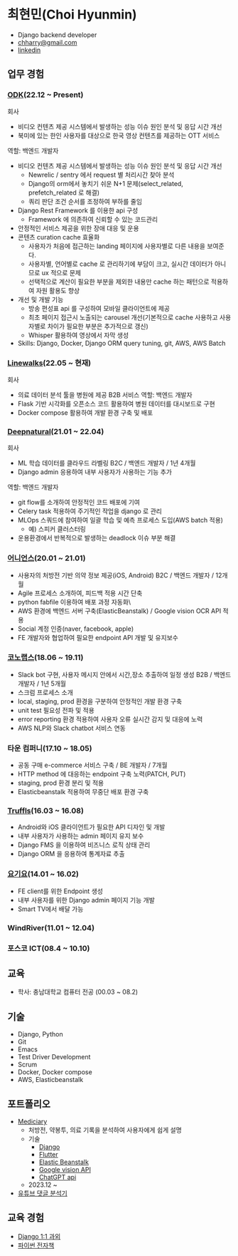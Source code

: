 # 최현민(Choi Hyunmin)
- Django backend developer
- chharry@gmail.com
- [linkedin](https://www.linkedin.com/in/chharry/)


## 업무 경험

### [ODK](https://www.ondemandkorea.com/)(22.12 ~ Present)
회사
- 비디오 컨텐츠 제공 시스템에서 발생하는 성능 이슈 원인 분석 및 응답 시간 개선
- 북미에 있는 한인 사용자를 대상으로 한국 영상 컨텐츠를 제공하는 OTT 서비스

역할: 백엔드 개발자
- 비디오 컨텐츠 제공 시스템에서 발생하는 성능 이슈 원인 분석 및 응답 시간 개선 
  - Newrelic / sentry 에서 request 별 처리시간 찾아 분석
  - Django의 orm에서 놓치기 쉬운 N+1 문제(select_related, prefetch_related 로 해결)
  - 쿼리 판단 조건 순서를 조정하여 부하를 줄임
- Django Rest Framework 를 이용한 api 구성 
  - Framework 에 의존하여 신뢰할 수 있는 코드관리
- 안정적인 서비스 제공을 위한 장애 대응 및 운용
- 콘텐츠 curation cache 효율화
  - 사용자가 처음에 접근하는 landing 페이지에 사용자별로 다른 내용을 보여준다.
  - 사용자별, 언어별로 cache 로 관리하기에 부담이 크고, 실시간 데이터가 아니므로 ux
적으로 문제
  - 선택적으로 계산이 필요한 부분을 제외한 내용만 cache 하는 패턴으로 적용하여 자원
활용도 향상
- 개선 및 개발 기능
  - 방송 편성표 api 를 구성하여 모바일 클라이언트에 제공
  - 최초 페이지 접근시 노출되는 carousel 개선(기본적으로 cache 사용하고 사용자별로 차이가 필요한 부분은 추가적으로 갱신)
  - Whisper 활용하여 영상에서 자막 생성
- Skills: Django, Docker, Django ORM query tuning, git, AWS, AWS Batch

### [Linewalks](https://linewalks.com/)(22.05 ~ 현재)
회사
- 의료 데이터 분석 툴을 병원에 제공 B2B 서비스 
역할: 백엔드 개발자
- Flask 기반 시각화를 오픈소스 코드 활용하여 병원 데이터를 대시보드로 구현
- Docker compose 활용하여 개발 환경 구축 및 배포

### [Deepnatural](https://deepnatural.ai/)(21.01 ~ 22.04)
회사
- ML 학습 데이터를 클라우드 라벨링 B2C / 백엔드 개발자 / 1년 4개월
- Django admin 응용하여 내부 사용자가 사용하는 기능 추가
  
역할: 백엔드 개발자
- git flow를 소개하여 안정적인 코드 배포에 기여
- Celery task 적용하여 주기적인 작업을 django 로 관리
- MLOps 스쿼드에 참여하여 일괄 학습 및 예측 프로세스 도입(AWS batch 적용)
  - 예) 스피커 클러스터링
- 운용환경에서 반복적으로 발생하는 deadlock 이슈 부분 해결

### [어니언스](https://www.papricacare.com/)(20.01 ~ 21.01)
- 사용자의 처방전 기반 의약 정보 제공(iOS, Android) B2C / 백엔드 개발자 / 12개월
- Agile 프로세스 소개하여, 피드백 적용 시간 단축
- python fabfile 이용하여 배포 과정 자동화\
- AWS 환경에 백엔드 서버 구축(ElasticBeanstalk) / Google vision OCR API 적용
- Social 계정 인증(naver, facebook, apple)
- FE 개발자와 협업하여 필요한 endpoint API 개발 및 유지보수

### [코노랩스](https://about.kono.ai/)(18.06 ~ 19.11)
- Slack bot 구현, 사용자 메시지 안에서 시간,장소 추출하여 일정 생성 B2B / 백엔드 개발자 / 1년 5개월
- 스크럼 프로세스 소개
- local, staging, prod 환경을 구분하여 안정적인 개발 환경 구축
- unit test 필요성 전파 및 적용
- error reporting 환경 적용하여 사용자 오류 실시간 감지 및 대응에 노력
- AWS NLP와 Slack chatbot 서비스 연동

### 타운 컴퍼니(17.10 ~ 18.05)
- 공동 구매 e-commerce 서비스 구축 / BE 개발자 / 7개월
- HTTP method 에 대응하는 endpoint 구축 노력(PATCH, PUT)
- staging, prod 환경 분리 및 적용
- Elasticbeanstalk 적용하여 무중단 배포 환경 구축

### [Truffls](https://truffls.de/en/)(16.03 ~ 16.08)
- Android와 iOS 클라이언트가 필요한 API 디자인 및 개발
- 내부 사용자가 사용하는 admin 페이지 유지 보수
- Django FMS 을 이용하여 비즈니스 로직 상태 관리
- Django ORM 을 응용하여 통계자료 추출

### [요기요](https://www.yogiyo.co.kr/mobile/#/)(14.01 ~ 16.02)
- FE client를 위한 Endpoint 생성
- 내부 사용자를 위한 Django admin 페이지 기능 개발
- Smart TV에서 배달 가능

### WindRiver(11.01 ~ 12.04)

### 포스코 ICT(08.4 ~ 10.10)

## 교육
- 학사: 충남대학교 컴퓨터 전공 (00.03 ~ 08.2)

## 기술
- Django, Python
- Git
- Emacs
- Test Driver Development
- Scrum
- Docker, Docker compose
- AWS, Elasticbeanstalk


## 포트폴리오
- [Mediciary](https://play.google.com/store/apps/details?id=com.hoodpub.mediciary)
  - 처방전, 약봉투, 의료 기록을 분석하여 사용자에게 쉽게 설명
  - 기술
    - [Django](https://www.djangoproject.com/)
    - [Flutter ](https://flutter.dev/)
    - [Elastic Beanstalk](https://docs.aws.amazon.com/ko_kr/elasticbeanstalk/latest/dg/Welcome.html)
    - [Google vision API](https://cloud.google.com/vision?hl=ko)
    - [ChatGPT api](https://platform.openai.com/docs/api-reference)
  - 2023.12 ~ 
- [유튜브 댓글 분석기](http://analysis.hoodpub.com/)
  
## 교육 경험
- [Django 1:1 과외](https://kmong.com/@%ED%98%84%EB%AF%BC)
- [파이썬 전자책](https://kmong.com/gig/300713)
